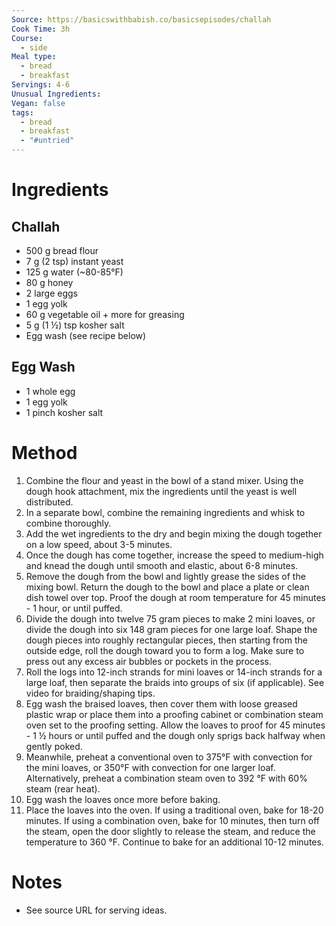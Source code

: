```yaml
---
Source: https://basicswithbabish.co/basicsepisodes/challah
Cook Time: 3h
Course:
  - side
Meal type:
  - bread
  - breakfast
Servings: 4-6
Unusual Ingredients: 
Vegan: false
tags:
  - bread
  - breakfast
  - "#untried"
---
```

# Ingredients

## Challah

- 500 g bread flour
- 7 g (2 tsp) instant yeast
- 125 g water (~80-85°F) 
- 80 g honey 
- 2 large eggs 
- 1 egg yolk
- 60 g vegetable oil + more for greasing
- 5 g (1 ½) tsp kosher salt
- Egg wash (see recipe below)

## Egg Wash

- 1 whole egg
- 1 egg yolk
- 1 pinch kosher salt

# Method

1. Combine the flour and yeast in the bowl of a stand mixer. Using the dough hook attachment, mix the ingredients until the yeast is well distributed.
2. In a separate bowl, combine the remaining ingredients and whisk to combine thoroughly.
3. Add the wet ingredients to the dry and begin mixing the dough together on a low speed, about 3-5 minutes.
4. Once the dough has come together, increase the speed to medium-high and knead the dough until smooth and elastic, about 6-8 minutes.
5. Remove the dough from the bowl and lightly grease the sides of the mixing bowl. Return the dough to the bowl and place a plate or clean dish towel over top. Proof the dough at room temperature for 45 minutes - 1 hour, or until puffed.
6. Divide the dough into twelve 75 gram pieces to make 2 mini loaves, or divide the dough into six 148 gram pieces for one large loaf. Shape the dough pieces into roughly rectangular pieces, then starting from the outside edge, roll the dough toward you to form a log. Make sure to press out any excess air bubbles or pockets in the process. 
7. Roll the logs into 12-inch strands for mini loaves or 14-inch strands for a large loaf, then separate the braids into groups of six (if applicable). See video for braiding/shaping tips. 
8. Egg wash the braised loaves, then cover them with loose greased plastic wrap or place them into a proofing cabinet or combination steam oven set to the proofing setting. Allow the loaves to proof for 45 minutes - 1 ½ hours or until puffed and the dough only sprigs back halfway when gently poked. 
9. Meanwhile, preheat a conventional oven to 375°F with convection for the mini loaves, or 350°F with convection for one larger loaf. Alternatively, preheat a combination steam oven to 392 °F with 60% steam (rear heat).
10. Egg wash the loaves once more before baking. 
11. Place the loaves into the oven. If using a traditional oven, bake for 18-20 minutes. If using a combination oven, bake for 10 minutes, then turn off the steam, open the door slightly to release the steam, and reduce the temperature to 360 °F. Continue to bake for an additional 10-12 minutes.

# Notes

- See source URL for serving ideas.